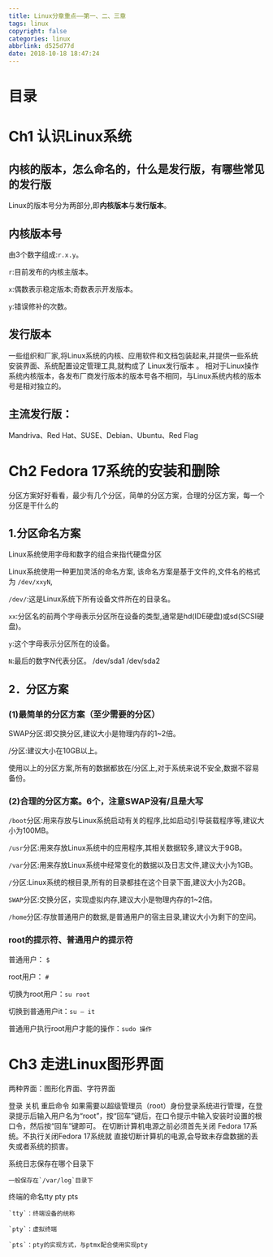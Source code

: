```yaml
---
title: Linux分章重点——第一、二、三章
tags: linux
copyright: false
categories: linux
abbrlink: d525d77d
date: 2018-10-18 18:47:24
---
```


# 目录



# Ch1 认识Linux系统

## 内核的版本，怎么命名的，什么是发行版，有哪些常见的发行版
Linux的版本号分为两部分,即**内核版本**与**发行版本**。

## 内核版本号
由3个数字组成:`r.x.y`。 

`r`:目前发布的内核主版本。 

`x`:偶数表示稳定版本;奇数表示开发版本。 

`y`:错误修补的次数。 

## 发行版本
一些组织和厂家,将Linux系统的内核、应用软件和文档包装起来,并提供一些系统安装界面、系统配置设定管理工具,就构成了 Linux发行版本 。
相对于Linux操作系统内核版本，各发布厂商发行版本的版本号各不相同，与Linux系统内核的版本号是相对独立的。

## 主流发行版：
Mandriva、Red Hat、SUSE、Debian、Ubuntu、Red Flag

# Ch2 Fedora 17系统的安装和删除
分区方案好好看看，最少有几个分区，简单的分区方案，合理的分区方案，每一个分区是干什么的
## 1.分区命名方案 
Linux系统使用字母和数字的组合来指代硬盘分区

Linux系统使用一种更加灵活的命名方案, 该命名方案是基于文件的,文件名的格式为 `/dev/xxyN`, 

`/dev/`:这是Linux系统下所有设备文件所在的目录名。 

`xx`:分区名的前两个字母表示分区所在设备的类型,通常是hd(IDE硬盘)或sd(SCSI硬盘)。 

`y`:这个字母表示分区所在的设备。

`N`:最后的数字N代表分区。 
/dev/sda1     /dev/sda2

## 2．分区方案
### (1)最简单的分区方案（至少需要的分区） 
SWAP分区:即交换分区,建议大小是物理内存的1~2倍。

/分区:建议大小在10GB以上。

使用以上的分区方案,所有的数据都放在/分区上,对于系统来说不安全,数据不容易备份。 

### (2)合理的分区方案。6个，注意SWAP没有/且是大写
`/boot`分区:用来存放与Linux系统启动有关的程序,比如启动引导装载程序等,建议大小为100MB。 

`/usr`分区:用来存放Linux系统中的应用程序,其相关数据较多,建议大于9GB。

`/var`分区:用来存放Linux系统中经常变化的数据以及日志文件,建议大小为1GB。 

`/`分区:Linux系统的根目录,所有的目录都挂在这个目录下面,建议大小为2GB。 

`SWAP`分区:交换分区，实现虚拟内存,建议大小是物理内存的1~2倍。 

`/home`分区:存放普通用户的数据,是普通用户的宿主目录,建议大小为剩下的空间。

### root的提示符、普通用户的提示符
普通用户： `$`      

root用户： `#`

切换为root用户：`su root`

切换到普通用户it：`su – it`

普通用户执行root用户才能的操作：`sudo 操作`

# Ch3 走进Linux图形界面
两种界面：图形化界面、字符界面

登录 关机 重启命令
如果需要以超级管理员（root）身份登录系统进行管理，在登录提示后输入用户名为“root”，按“回车”键后，在口令提示中输入安装时设置的根口令，然后按“回车”键即可。
在切断计算机电源之前必须首先关闭 Fedora 17系统。不执行关闭Fedora 17系统就 直接切断计算机的电源,会导致未存盘数据的丢失或者系统的损害。 

系统日志保存在哪个目录下

	一般保存在`/var/log`目录下

终端的命名tty pty pts

	`tty`：终端设备的统称
	
	`pty`：虚拟终端
	
	`pts`：pty的实现方式，与ptmx配合使用实现pty
